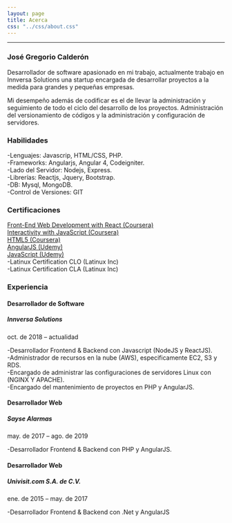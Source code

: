 ```yaml
---
layout: page
title: Acerca
css: "../css/about.css"
---
```

<hr/>
<div class="aboutus-section">
        <div class="">
            <div class="">
                <div class="col-md-6">
                    <div class="aboutus">
                        <h3 class="aboutus-title"><i class="fas fa-user-ninja mr-icon"></i>José Gregorio Calderón</h3>
                        <p class="aboutus-text">Desarrollador de software apasionado en mi trabajo, actualmente trabajo en Innversa Solutions una startup encargada de desarrollar proyectos a la medida para grandes y pequeñas empresas.</p>
                        <p class="aboutus-text">Mi desempeño además de codificar es el de llevar la administración y seguimiento de todo el ciclo del desarrollo de los proyectos. Administración del versionamiento de códigos y la administración y configuración de servidores. </p>
                    </div>
                    <div class="aboutus">
                        <h3 class="aboutus-title"><i class="fas fa-code"></i> Habilidades</h3>
                        <p class="aboutus-text">
                            -Lenguajes: Javascrip, HTML/CSS, PHP.<br/>
                            -Frameworks: Angularjs, Angular 4, Codeigniter.<br/>
                            -Lado del Servidor: Nodejs, Express.<br/>
                            -Librerías: Reactjs, Jquery, Bootstrap.<br/> 
                            -DB: Mysql, MongoDB.<br/>
                            -Control de Versiones: GIT	</p>
                    </div>
                    <div class="aboutus">
                        <h3 class="aboutus-title"><i class="fas fa-medal"></i> Certificaciones</h3>
                        <p class="aboutus-text">
                            <a href="https://www.coursera.org/account/accomplishments/certificate/2K8AUJNALTTG"  target="_blank">Front-End Web Development with React (Coursera)</a><br/>  
                            <a href="https://www.coursera.org/account/accomplishments/certificate/5MW6MM44PAFJ"  target="_blank">Interactivity with JavaScript (Coursera)</a><br/>  
                            <a href="https://www.coursera.org/account/accomplishments/certificate/SLC3H7MJ6B3D"  target="_blank">HTML5 (Coursera)</a><br/>  
                            <a href="https://www.udemy.com/certificate/UC-GE9DRJ2K/"  target="_blank">AngularJS (Udemy)</a><br/> 
                            <a href="https://www.udemy.com/certificate/UC-M5DWG22G/"  target="_blank">JavaScript (Udemy)</a><br/>  
                            -Latinux Certification CLO (Latinux Inc)<br/>
                            -Latinux Certification CLA (Latinux Inc)<br/>
                        </p>
                    </div>
                </div>
                <div class="col-md-6">
                    <div class="feature">
                        <h3 class="aboutus-title"><i class="fas fa-laptop-code mr-icon"></i>Experiencia</h3>
                        <div class="feature-box">
                            <div class="clearfix">
                                <div class="iconset">
                                    <span class="glyphicon icon"><i class="fab fa-node-js"></i></span>
                                </div>
                                <div class="feature-content">
                                    <h4>Desarrollador de Software</h4>
                                    <h5>Innversa Solutions</h5>
                                    <p class="date-exp">oct. de 2018 – actualidad</p>
                                    <p> -Desarrollador Frontend & Backend con Javascript (NodeJS y ReactJS).<br/>
                                        -Administrador de recursos en la nube (AWS), especificamente EC2, S3 y RDS.<br/>
                                        -Encargado de administrar las configuraciones de servidores Linux con (NGINX Y APACHE).<br/>
                                        -Encargado del mantenimiento de proyectos en PHP y AngularJS.</p>
                                </div>
                            </div>
                        </div>
                        <div class="feature-box">
                            <div class="clearfix">
                                <div class="iconset">
                                    <span class="glyphicon icon"><i class="fab fa-php"></i></span>
                                </div>
                                <div class="feature-content">
                                    <h4>Desarrollador Web</h4>
                                    <h5>Sayse Alarmas</h5>
                                    <p class="date-exp">may. de 2017 – ago. de 2019</p>
                                    <p>-Desarrollador Frontend & Backend con PHP y AngularJS.</p>
                                </div>
                            </div>
                        </div>
                        <div class="feature-box">
                            <div class="clearfix">
                                <div class="iconset">
                                    <span class="glyphicon icon"><i class="fab fa-angular"></i></span>
                                </div>
                                <div class="feature-content">
                                    <h4>Desarrollador Web</h4>
                                    <h5>Univisit.com S.A. de C.V.</h5>
                                    <p class="date-exp">ene. de 2015 – may. de 2017</p>
                                    <p>-Desarrollador Frontend & Backend con .Net y AngularJS</p>
                                </div>
                            </div>
                        </div>
                    </div>
                </div>
            </div>
        </div>
</div>

